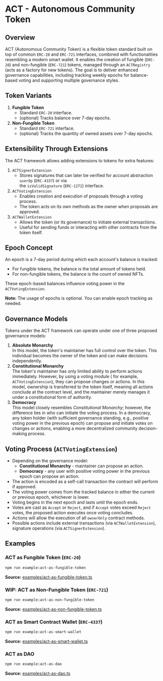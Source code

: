 # ACT - Autonomous Community Token

## Overview

ACT (Autonomous Community Token) is a flexible token standard built on top of common `ERC-20` and `ERC-721` interfaces,
combined with functionalities resembling a modern smart wallet. It enables the creation of fungible (`ERC-20`) and
non-fungible (`ERC-721`) tokens, managed through an `ACTRegistry` (acts as a factory for new tokens). The goal is to
deliver enhanced governance capabilities, including tracking weekly epochs for balance-based voting and supporting
multiple governance styles.

## Token Variants

1. **Fungible Token**
    - Standard `ERC-20` interface.
    - (optional) Tracks balance over 7-day epochs.
2. **Non-Fungible Token**
    - Standard `ERC-721` interface.
    - (optional) Tracks the quantity of owned assets over 7-day epochs.

## Extensibility Through Extensions

The ACT framework allows adding extensions to tokens for extra features:

1. `ACTSignerExtension`
    - Stores signatures that can later be verified for account abstraction `userOp` (`ERC-4337`) or via <br/>
      the `isValidSignature` (`ERC-1271`) interface.
2. `ACTVotingExtension`
    - Enables creation and execution of proposals through a voting process.
    - The token acts on its own methods as the owner when proposals are approved.
3. `ACTWalletExtension`
    - Allows the token (or its governance) to initiate external transactions.
    - Useful for sending funds or interacting with other contracts from the token itself.

## Epoch Concept

An epoch is a 7-day period during which each account's balance is tracked:

- For fungible tokens, the balance is the total amount of tokens held.
- For non-fungible tokens, the balance is the count of owned NFTs.

These epoch-based balances influence voting power in the `ACTVotingExtension`.

**Note:** The usage of epochs is optional. You can enable epoch tracking as needed.

## Governance Models

Tokens under the ACT framework can operate under one of three proposed governance models:

1. **Absolute Monarchy**<br/>
   In this model, the token's maintainer has full control over the token. This individual becomes the owner of
   the token and can make decisions independently.
2. **Constitutional Monarchy**<br/>
   The token's maintainer has only limited ability to perform actions immediately. However, by using a voting module (
   for example, `ACTVotingExtension`), they can propose changes or actions. In this model, ownership is transferred to
   the token itself, meaning all actions conclude at the contract level, and the maintainer merely manages it under a
   constitutional form of authority.
3. **Democracy**<br/>
   This model closely resembles _Constitutional Monarchy_; however, the difference lies in who can initiate the voting
   process. In a democracy, any token holder (with sufficient governance standing, e.g., positive voting power in the
   previous epoch) can propose and initiate votes on changes or actions, enabling a more decentralized community
   decision-making process.

## Voting Process (`ACTVotingExtension`)

- Depending on the governance model:
    - **Constitutional Monarchy** - maintainer can propose an action.
    - **Democracy** - any user with positive voting power in the previous epoch can propose an action.
- The action is encoded as a self-call transaction the contract will perform if approved.
- The voting power comes from the tracked balance in either the current or previous epoch, whichever is lower.
- Voting begins in the next epoch and lasts until the epoch ends.
- Votes are cast as `Accept` or `Reject`, and if `Accept` votes exceed `Reject` votes, the proposed action executes once
  voting concludes.
- Actions will allow the execution of all `ownerOnly` contract methods.
- Possible actions include external transactions (via `ACTWalletExtension`), signature operations (via
  `ACTSignerExtension`).

## Examples

### ACT as Fungible Token (`ERC-20`)

```bash
npm run example:act-as-fungible-token
```

**Source:** [examples/act-as-fungible-token.ts](../../examples/act-as-fungible-token.ts)

### WIP: ACT as Non-Fungible Token (`ERC-721`)

```bash
npm run example:act-as-non-fungible-token
```

**Source:** [examples/act-as-non-fungible-token.ts](../../examples/act-as-non-fungible-token.ts)

### ACT as Smart Contract Wallet (`ERC-4337`)

```bash
npm run example:act-as-smart-wallet
```

**Source:** [examples/act-as-smart-wallet.ts](../../examples/act-as-smart-wallet.ts)

### ACT as DAO

```bash
npm run example:act-as-dao
```

**Source:** [examples/act-as-dao.ts](../../examples/act-as-dao.ts)

